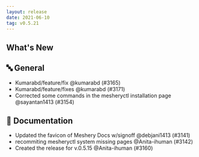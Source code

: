 ```yaml
---
layout: release
date: 2021-06-10
tag: v0.5.21
---
```


## What's New

## 🔤 General

- Kumarabd/feature/fix @kumarabd (#3165)
- Kumarabd/feature/fixes @kumarabd (#3171)
- Corrected some commands in the mesheryctl installation page @sayantan1413 (#3154)

## 📖 Documentation

- Updated the favicon of Meshery Docs w/signoff @debjani1413 (#3141)
- recommiting mesheryctl system missing pages @Anita-ihuman (#3142)
- Created the release for v.0.5.15 @Anita-ihuman (#3160)
